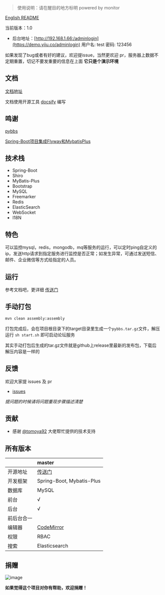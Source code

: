 > 使用说明：请在醒目的地方标明 powered by monitor

[English README](README.en_US.md)

当前版本：1.0


- 后台地址：[http://192.168.1.66:/adminlogin](https://demo.yiiu.co/adminlogin) 用户名: test 密码: 123456

如果发现了bug或者有好的建议，欢迎提issue，当然更欢迎 pr，服务器上数据不定期重置，切记不要发重要的信息在上面 **它只是个演示环境**

## 文档

[文档地址](https://tomoya92.github.io/pybbs/#/zh-cn/)

文档使用开源工具 [docsify](https://docsify.js.org/#/quickstart) 编写

## 鸣谢

[pybbs](https://github.com/tomoya92/pybbs)

[Spring-Boot项目集成Flyway和MybatisPlus](https://tomoya92.github.io/2019/01/03/spring-boot-flyway-mybatis-plus/)


## 技术栈

- Spring-Boot
- Shiro
- MyBatis-Plus
- Bootstrap
- MySQL
- Freemarker
- Redis
- ElasticSearch
- WebSocket
- I18N

## 特色

可以监控mysql，redis，mongodb，mq等服务的运行，可以定时ping自定义的ip，发送http请求到指定服务进行监控是否正常；如发生异常，可通过发送短信、邮件、企业微信等方式给指定的人员。

## 运行

参考文档吧，更详细 [传送门](https://tomoya92.github.io/pybbs/#/getting-started)


## 手动打包

```bash
mvn clean assembly:assembly
```

打包完成后，会在项目根目录下的target目录里生成一个`pybbs.tar.gz`文件，解压运行 `sh start.sh` 即可启动论坛服务

其实手动打包后生成的tar.gz文件就是github上release里最新的发布包，下载后解压内容是一样的



## 反馈
欢迎大家提 issues 及 pr
- [issues](https://github.com/Liuguozhu/monitor/issues)

*提问题的时候请将问题重现步骤描述清楚*

## 贡献

- 感谢 [@tomoya92](https://github.com/tomoya92) 大佬帮忙提供的技术支持


## 所有版本

|               | master                                         |
| :-----------  | :------------------------------------------    |
| 开源地址       | [传送门](https://github.com/Liuguozhu/monitor) |
| 开发框架       | Spring-Boot, Mybatis-Plus                     |
| 数据库         | MySQL                                         |
| 前台           | &radic;                                       |
| 后台           | &radic;                                       |
| 前后台合一     |                                               |
| 编辑器         | [CodeMirror](https://codemirror.net/)         |
| 权限           | RBAC                                          |
| 搜索           | Elasticsearch                                 |



## 捐赠

![image](https://coding-net-production-pp-ci.codehub.cn/587aa702-bb99-4587-8075-2c2f475643d5.jpeg)

**如果觉得这个项目对你有帮助，欢迎捐赠！**



